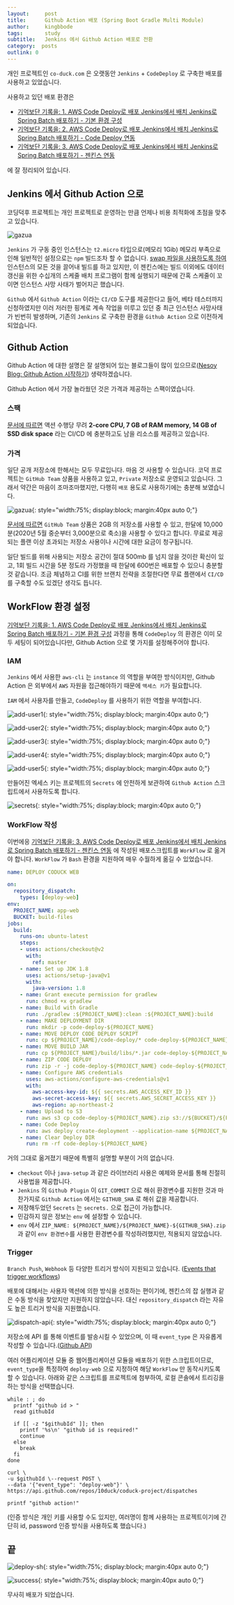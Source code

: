 ```yaml
---
layout:     post
title:      Github Action 배포 (Spring Boot Gradle Multi Module)
author:     kingbbode
tags:       study
subtitle:   Jenkins 에서 Github Action 배포로 전환
category:  posts
outlink: 0
---
```


개인 프로젝트인 `co-duck.com` 은 오랫동안 `Jenkins` + `CodeDeploy` 로 구축한 배포를 사용하고 있었습니다.

사용하고 있던 배포 환경은

- [기억보단 기록을: 1. AWS Code Deploy로 배포 Jenkins에서 배치 Jenkins로 Spring Batch 배포하기 - 기본 환경 구성](https://jojoldu.tistory.com/313)
- [기억보단 기록을: 2. AWS Code Deploy로 배포 Jenkins에서 배치 Jenkins로 Spring Batch 배포하기 - Code Deploy 연동](https://jojoldu.tistory.com/314)
- [기억보단 기록을: 3. AWS Code Deploy로 배포 Jenkins에서 배치 Jenkins로 Spring Batch 배포하기 - 젠킨스 연동](https://jojoldu.tistory.com/315)

에 잘 정리되어 있습니다.

## Jenkins 에서 Github Action 으로

코딩덕후 프로젝트는 개인 프로젝트로 운영하는 만큼 언제나 비용 최적화에 초점을 맞추고 있습니다.

![gazua](/images/2020/GITHUB-ACTION-CODE-DEPLOY/gazua.png)

`Jenkins` 가 구동 중인 인스턴스는 `t2.micro` 타입으로(메모리 1Gib) 메모리 부족으로 인해 일반적인 설정으로는 `npm` 빌드조차 할 수 없습니다. [swap 파일을 사용하도록 하여](https://tecnstuff.net/how-to-add-swap-space-on-debian-10-linux/) 인스턴스의 모든 것을 끌어내 빌드를 하고 있지만, 이 젠킨스에는 빌드 이외에도 데이터 갱신을 위한 수십개의 스케줄 배치 프로그램이 함께 실행되기 때문에 간혹 스케줄이 꼬이면 인스턴스 사망 사태가 벌어지곤 했습니다.

`Github` 에서 `Github Action` 이라는 `CI/CD` 도구를 제공한다고 들어, 베타 테스터까지 신청하였지만 이러 저러한 핑계로 계속 작업을 미루고 있던 중 최근 인스턴스 사망사태가 빈번히 발생하며, 기존의 `Jenkins` 로 구축한 환경을 `Github Action` 으로 이전하게 되었습니다.

## Github Action

Github Action 에 대한 설명은 잘 설명되어 있는 블로그들이 많이 있으므로([Nesoy Blog: Github Action 시작하기](https://nesoy.github.io/articles/2019-12/Github-Actions)) 생략하겠습니다.

Github Action 에서 가장 놀라웠던 것은 가격과 제공하는 스팩이였습니다.

### 스팩

[문서에 따르면](https://help.github.com/en/actions/reference/virtual-environments-for-github-hosted-runners#supported-runners-and-hardware-resources) 액션 수행당 무려 **2-core CPU, 7 GB of RAM memory, 14 GB of SSD disk space** 라는 CI/CD 에 충분하고도 남을 리소스를 제공하고 있습니다.

### 가격

일단 공개 저장소에 한해서는 모두 무료입니다. 마음 것 사용할 수 있습니다. 코덕 프로젝트는 `GitHub Team` 상품을 사용하고 있고, `Private` 저장소로 운영되고 있습니다. 그래서 약간은 마음이 조마조마했지만, 다행히 `배포` 용도로 사용하기에는 충분해 보였습니다.

![gazua](/images/2020/GITHUB-ACTION-CODE-DEPLOY/price.png){: style="width:75%; display:block; margin:40px auto 0;"}

[문서에 따르면](https://help.github.com/en/github/setting-up-and-managing-billing-and-payments-on-github/about-billing-for-github-actions) `GitHub Team` 상품은 2GB 의 저장소를 사용할 수 있고, 한달에 10,000분(2020년 5월 중순부터 3,000분으로 축소)을 사용할 수 있다고 합니다. 무료로 제공되는 플랜 이상 초과되는 저장소 사용이나 시간에 대한 요금이 청구됩니다.

일단 빌드를 위해 사용되는 저장소 공간이 절대 500mb 를 넘지 않을 것이란 확신이 있고, 1회 빌드 시간을 5분 정도라 가정했을 때 한달에 600번은 배포할 수 있으니 충분할 것 같습니다. 조금 체념하고 CI를 위한 브랜치 전략을 조절한다면 무료 플랜에서 `CI/CD` 를 구축할 수도 있겠단 생각도 듭니다.


## WorkFlow 환경 설정

[기억보단 기록을: 1. AWS Code Deploy로 배포 Jenkins에서 배치 Jenkins로 Spring Batch 배포하기 - 기본 환경 구성](https://jojoldu.tistory.com/313) 과정을 통해 `CodeDeploy` 의 환경은 이미 모두 세팅이 되어있습니다만, Github Action 으로 몇 가지를 설정해주어야 합니다.

### IAM

`Jenkins` 에서 사용한 `aws-cli` 는 `instance` 의 역할을 부여한 방식이지만, Github Action 은 외부에서 `AWS` 자원을 접근해야하기 때문에 `액세스 키`가 필요합니다.

`IAM` 에서 사용자를 만들고, `CodeDeploy` 를 사용하기 위한 역할을 부여합니다.

![add-user1](/images/2020/GITHUB-ACTION-CODE-DEPLOY/add-user.png){: style="width:75%; display:block; margin:40px auto 0;"}

![add-user2](/images/2020/GITHUB-ACTION-CODE-DEPLOY/add-user2.png){: style="width:75%; display:block; margin:40px auto 0;"}

![add-user3](/images/2020/GITHUB-ACTION-CODE-DEPLOY/add-user3.png){: style="width:75%; display:block; margin:40px auto 0;"}

![add-user4](/images/2020/GITHUB-ACTION-CODE-DEPLOY/add-user4.png){: style="width:75%; display:block; margin:40px auto 0;"}

![add-user5](/images/2020/GITHUB-ACTION-CODE-DEPLOY/add-user5.png){: style="width:75%; display:block; margin:40px auto 0;"}

만들어진 엑세스 키는 프로젝트의 `Secrets` 에 안전하게 보관하여 `Github Action` 스크립트에서 사용하도록 합니다.

![secrets](/images/2020/GITHUB-ACTION-CODE-DEPLOY/secrets.png){: style="width:75%; display:block; margin:40px auto 0;"}

### WorkFlow 작성

이번에응 [기억보단 기록을: 3. AWS Code Deploy로 배포 Jenkins에서 배치 Jenkins로 Spring Batch 배포하기 - 젠킨스 연동](https://jojoldu.tistory.com/315) 에 작성된 배포스크립트를 `WorkFlow` 로 옮겨야 합니다. `WorkFlow` 가 `Bash` 환경을 지원하여 매우 수월하게 옮길 수 있었습니다.

```yaml
name: DEPLOY CODUCK WEB

on:
  repository_dispatch:
    types: [deploy-web]
env:
  PROJECT_NAME: app-web
  BUCKET: build-files
jobs:
  build:
    runs-on: ubuntu-latest
    steps:
    - uses: actions/checkout@v2
      with:
        ref: master
    - name: Set up JDK 1.8
      uses: actions/setup-java@v1
      with:
        java-version: 1.8
    - name: Grant execute permission for gradlew
      run: chmod +x gradlew
    - name: Build with Gradle
      run: ./gradlew :${PROJECT_NAME}:clean :${PROJECT_NAME}:build
    - name: MAKE DEPLOYMENT DIR
      run: mkdir -p code-deploy-${PROJECT_NAME}
    - name: MOVE DEPLOY CODE DEPLOY SCRIPT
      run: cp ${PROJECT_NAME}/code-deploy/* code-deploy-${PROJECT_NAME}/
    - name: MOVE BUILD JAR
      run: cp ${PROJECT_NAME}/build/libs/*.jar code-deploy-${PROJECT_NAME}/
    - name: ZIP CODE DEPLOY
      run: zip -r -j code-deploy-${PROJECT_NAME} code-deploy-${PROJECT_NAME}/*
    - name: Configure AWS credentials
      uses: aws-actions/configure-aws-credentials@v1
      with:
        aws-access-key-id: ${{ secrets.AWS_ACCESS_KEY_ID }}
        aws-secret-access-key: ${{ secrets.AWS_SECRET_ACCESS_KEY }}
        aws-region: ap-northeast-2
    - name: Upload to S3
      run: aws s3 cp code-deploy-${PROJECT_NAME}.zip s3://${BUCKET}/${PROJECT_NAME}/${PROJECT_NAME}-${GITHUB_SHA}.zip --region ap-northeast-2
    - name: Code Deploy
      run: aws deploy create-deployment --application-name ${PROJECT_NAME}-deploy --deployment-group-name ${PROJECT_NAME}-deploy-group --region ap-northeast-2 --s3-location bucket=${BUCKET},bundleType=zip,key=${PROJECT_NAME}/${PROJECT_NAME}-${GITHUB_SHA}.zip
    - name: Clear Deploy DIR
      run: rm -rf code-deploy-${PROJECT_NAME}
```

거의 그대로 옮겨졌기 때문에 특별히 설명할 부분이 거의 없습니다.

- `checkout` 이나 `java-setup` 과 같은 라이브러리 사용은 예제와 문서를 통해 친절히 사용법을 제공합니다.
- `Jenkins` 의 `Github Plugin` 이 `GIT_COMMIT` 으로 해쉬 환경변수를 지원한 것과 마찬가지로 `Github Action` 에서는 `GITHUB_SHA` 로 해쉬 값을 제공합니다.
- 저장해두었던 `Secrets` 는 `secrets.` 으로 접근이 가능합니다.
- 민감하지 않은 정보는 `env` 에 설정할 수 있습니다.
- `env` 에서 `ZIP_NAME: ${PROJECT_NAME}/${PROJECT_NAME}-${GITHUB_SHA}.zip` 과 같이 `env 환경변수`를 사용한 환경변수를 작성하려했지만, 적용되지 않았습니다.

### Trigger

`Branch Push`, `Webhook` 등 다양한 트리거 방식이 지원되고 있습니다. ([Events that trigger workflows](https://help.github.com/en/actions/reference/events-that-trigger-workflows))

배포에 대해서는 사용자 액션에 의한 방식을 선호하는 편이기에, 젠킨스의 잡 실행과 같은 수동 방식을 찾았지만 지원하지 않았습니다. 대신 `repository_dispatch` 라는 자유도 높은 트리거 방식을 지원했습니다.

![dispatch-api](/images/2020/GITHUB-ACTION-CODE-DEPLOY/dispatch-api.png){: style="width:75%; display:block; margin:40px auto 0;"}

저장소에 API 를 통해 이벤트를 발송시킬 수 있었으며, 이 때 `event_type` 은 자유롭게 작성할 수 있습니다.([Github API](https://developer.github.com/v3/repos/))

여러 어플리케이션 모듈 중 웹어플리케이션 모듈을 배포하기 위한 스크립트이므로, `event_type`을 특정하여 `deploy-web` 으로 지정하여 해당 `WorkFlow` 만 동작시키도록 할 수 있습니다. 아래와 같은 스크립트를 프로젝트에 첨부하여, 로컬 콘솔에서 트리깅을 하는 방식을 선택했습니다.

```
while : ; do
  printf "github id > "
  read githubId

  if [[ -z "$githubId" ]]; then
    printf '%s\n' "github id is required!"
    continue
  else
    break
  fi
done

curl \
-u $githubId \--request POST \
--data '{"event_type": "deploy-web"}' \
https://api.github.com/repos/10duck/coduck-project/dispatches

printf "github action!"
```

(인증 방식은 개인 키를 사용할 수도 있지만, 여러명이 함께 사용하는 프로젝트이기에 간단히 id, password 인증 방식을 사용하도록 했습니다.)


## 끝

![deploy-sh](/images/2020/GITHUB-ACTION-CODE-DEPLOY/deploy-sh.png){: style="width:75%; display:block; margin:40px auto 0;"}

![success](/images/2020/GITHUB-ACTION-CODE-DEPLOY/success.png){: style="width:75%; display:block; margin:40px auto 0;"}

무사히 배포가 되었습니다.

